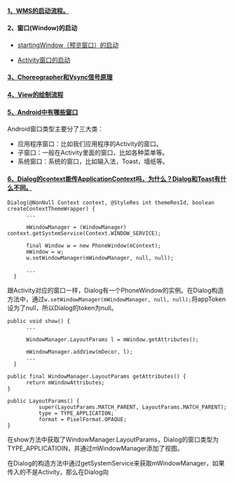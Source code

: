 #### [1、WMS的启动流程。](http://gityuan.com/2017/01/08/windowmanger/)


#### 2、窗口(Window)的启动

  - [startingWindow（预览窗口）的启动](http://gityuan.com/2017/01/15/wms_starting_window/)       
  
  - [Activity窗口的启动](http://gityuan.com/2017/01/22/start-activity-wms/)
  
#### [3、Choreographer和Vsync信号原理](http://gityuan.com/2017/02/25/choreographer/)

#### [4、View的绘制流程](https://blog.csdn.net/yanbober/article/details/46128379/)

#### [5、Android中有哪些窗口](https://blog.csdn.net/u012439416/article/details/54564330)

  Android窗口类型主要分了三大类：
  - 应用程序窗口：比如我们应用程序的Activity的窗口。
  - 子窗口：一般在Activity里面的窗口，比如各种菜单等。
  - 系统窗口：系统的窗口，比如输入法，Toast，墙纸等。


#### [6、Dialog的context能传ApplicationContext吗，为什么？Dialog和Toast有什么不同。](https://www.jianshu.com/p/628ac6b68c15)

  ```
  Dialog(@NonNull Context context, @StyleRes int themeResId, boolean createContextThemeWrapper) {
        ...

        mWindowManager = (WindowManager) context.getSystemService(Context.WINDOW_SERVICE);

        final Window w = new PhoneWindow(mContext);
        mWindow = w;
        w.setWindowManager(mWindowManager, null, null);
        
        ...
    }
  ```
  跟Activity对应的窗口一样，Dialog有一个PhoneWindow的实例。在Dialog构造方法中，通过`w.setWindowManager(mWindowManager, null, null);`将appToken设为了null，所以Dialog的token为null。
  
  ```
  public void show() {
        ...

        WindowManager.LayoutParams l = mWindow.getAttributes();
        
        mWindowManager.addView(mDecor, l);
        ...
    }
    
  public final WindowManager.LayoutParams getAttributes() {
        return mWindowAttributes;
  }  
    
  public LayoutParams() {
            super(LayoutParams.MATCH_PARENT, LayoutParams.MATCH_PARENT);
            type = TYPE_APPLICATION;
            format = PixelFormat.OPAQUE;
  }
  ```
  在show方法中获取了WindowManager.LayoutParams，Dialog的窗口类型为TYPE_APPLICATIOIN，并通过mWindowManager添加了视图。

  在Dialog的构造方法中通过getSystemService来获取mWindowManager，如果传入的不是Activity，那么在Dialog向
  
  
  
  
  
  
  
  
  
  
  
  
  
  
  
  
  
  
  
  
  
  




